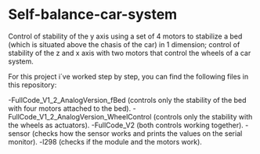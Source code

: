 # Self-balance-car-system
Control of stability of the y axis using a set of 4 motors to stabilize a bed (which is situated above the chasis of the car) in 1 dimension; control of stability of the z and x axis with two motors that control the wheels of a car system.

For this project i´ve worked step by step, you can find the following files in this repository:

-FullCode_V1_2_AnalogVersion_fBed (controls only the stability of the bed with four motors attached to the bed).
-FullCode_V1_2_AnalogVersion_WheelControl (controls only the stability with the wheels as actuators).
-FullCode_V2 (both controls working together).
-sensor (checks how the sensor works and prints the values on the serial monitor).
-l298 (checks if the module and the motors work).
